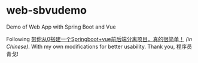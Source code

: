 # web-sbvudemo
 Demo of Web App with Spring Boot and Vue

Following [带你从0搭建一个Springboot+vue前后端分离项目，真的很简单！](https://www.bilibili.com/video/BV14y4y1M7Nc) *(in Chinese)*.
With my own modifications for better usability. Thank you, 程序员青戈!